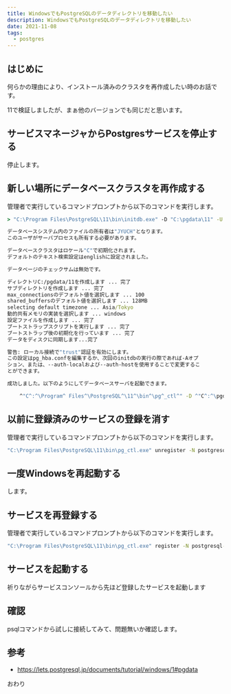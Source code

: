 ```yaml
---
title: WindowsでもPostgreSQLのデータディレクトリを移動したい
description: WindowsでもPostgreSQLのデータディレクトリを移動したい
date: 2021-11-08
tags: 
  - postgres
---
```


## はじめに

何らかの理由により、インストール済みのクラスタを再作成したい時のお話です。

11で検証しましたが、まぁ他のバージョンでも同じだと思います。

## サービスマネージャからPostgresサービスを停止する

停止します。

## 新しい場所にデータベースクラスタを再作成する

管理者で実行しているコマンドプロンプトから以下のコマンドを実行します。

```bat
> "C:\Program Files\PostgreSQL\11\bin\initdb.exe" -D "C:\pgdata\11" -U postgres --encoding=UTF8 --locale=C

データベースシステム内のファイルの所有者は"JYUCH"となります。
このユーザがサーバプロセスも所有する必要があります。

データベースクラスタはロケール"C"で初期化されます。
デフォルトのテキスト検索設定はenglishに設定されました。

データベージのチェックサムは無効です。

ディレクトリC:/pgdata/11を作成します ... 完了
サブディレクトリを作成します ... 完了
max_connectionsのデフォルト値を選択します ... 100
shared_buffersのデフォルト値を選択します ... 128MB
selecting default timezone ... Asia/Tokyo
動的共有メモリの実装を選択します ... windows
設定ファイルを作成します ... 完了
ブートストラップスクリプトを実行します ... 完了
ブートストラップ後の初期化を行っています ... 完了
データをディスクに同期します...完了

警告: ローカル接続で"trust"認証を有効にします。
この設定はpg_hba.confを編集するか、次回のinitdbの実行の際であれば-Aオプ
ション、または、--auth-localおよび--auth-hostを使用することで変更するこ
とができます。

成功しました。以下のようにしてデータベースサーバを起動できます。

    ^"C^:^\Program^ Files^\PostgreSQL^\11^\bin^\pg^_ctl^" -D ^"C^:^\pgdata^\11^" -l <ログファイル> start
```

## 以前に登録済みのサービスの登録を消す

管理者で実行しているコマンドプロンプトから以下のコマンドを実行します。

```bat
"C:\Program Files\PostgreSQL\11\bin\pg_ctl.exe" unregister -N postgresql-x64-11
```

## 一度Windowsを再起動する

します。

## サービスを再登録する

管理者で実行しているコマンドプロンプトから以下のコマンドを実行します。

```bat
"C:\Program Files\PostgreSQL\11\bin\pg_ctl.exe" register -N postgresql-x64-11 -U "NT AUTHORITY\NetworkService" -D "C:\pgdata\11" -w
```

## サービスを起動する

祈りながらサービスコンソールから先ほど登録したサービスを起動します


## 確認

psqlコマンドから試しに接続してみて、問題無いか確認します。

## 参考

- https://lets.postgresql.jp/documents/tutorial/windows/1#pgdata

おわり
